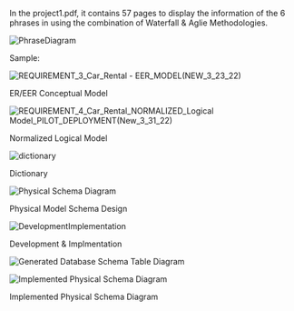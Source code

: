 In the project1.pdf, it contains 57 pages to display the information of the 6 phrases in using the combination of Waterfall & Aglie Methodologies.


![PhraseDiagram](https://user-images.githubusercontent.com/68459928/168488299-a0e06ed6-3a1e-440f-8ca1-f93071054efb.png)


Sample:

![REQUIREMENT_3_Car_Rental - EER_MODEL(NEW_3_23_22)](https://user-images.githubusercontent.com/68459928/168488500-b720e835-2b8c-441b-8776-05f24c22db08.jpg)

ER/EER Conceptual Model


![REQUIREMENT_4_Car_Rental_NORMALIZED_Logical Model_PILOT_DEPLOYMENT(New_3_31_22)](https://user-images.githubusercontent.com/68459928/168488437-5c484165-2166-4033-8632-b6d4b2c20fb9.jpg)

Normalized Logical Model


![dictionary](https://user-images.githubusercontent.com/68459928/168488558-c6d9bbd6-2631-4968-976c-907c0e5ba666.png)

Dictionary


![Physical Schema Diagram](https://user-images.githubusercontent.com/68459928/168487925-7dc8a8fc-42a1-469e-9417-5cfb566bc951.png)

Physical Model Schema Design


![DevelopmentImplementation](https://user-images.githubusercontent.com/68459928/168488669-3ff48fc9-8be4-4808-b259-e3ab4e4270c9.png)

Development & Implmentation


![Generated Database Schema Table Diagram](https://user-images.githubusercontent.com/68459928/168487935-63600abf-7108-4057-a103-7242ef026d36.png)


![Implemented Physical Schema Diagram](https://user-images.githubusercontent.com/68459928/168488887-ea1a52fd-53bd-440d-8ecf-1e2893fb009b.png)


Implemented Physical Schema Diagram

